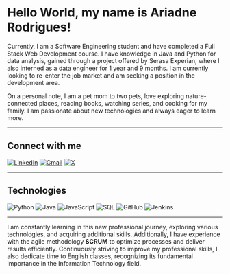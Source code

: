 # Hello World, my name is Ariadne Rodrigues! 

Currently, I am a Software Engineering student and have completed a Full Stack Web Development course. I have knowledge in Java and Python for data analysis, gained through a project offered by Serasa Experian, where I also interned as a data engineer for 1 year and 9 months. I am currently looking to re-enter the job market and am seeking a position in the development area. 

On a personal note, I am a pet mom to two pets, love exploring nature-connected places, reading books, watching series, and cooking for my family. I am passionate about new technologies and always eager to learn more.

---

## Connect with me
[![LinkedIn](https://img.shields.io/badge/-LinkedIn-000000?style=for-the-badge&logo=linkedin&logoColor=0000FF&labelColor=000000)](https://www.linkedin.com/in/devari/)
[![Gmail](https://img.shields.io/badge/Gmail-000000?style=for-the-badge&logo=gmail&logoColor=0000FF&labelColor=000000)](mailto:djari.code@gmail.com)
[![X](https://img.shields.io/badge/X-000000?style=for-the-badge&logo=X&logoColor=0000FF&labelColor=000000)](https://x.com/djari_code)

---

## Technologies

![Python](https://img.shields.io/badge/Python-000000?style=for-the-badge&logo=python&logoColor=3776AB&labelColor=000000)
![Java](https://img.shields.io/badge/Java-000000?style=for-the-badge&logo=java&logoColor=007396&labelColor=000000)
![JavaScript](https://img.shields.io/badge/JavaScript-000000?style=for-the-badge&logo=javascript&logoColor=F7DF1E&labelColor=000000)
![SQL](https://img.shields.io/badge/SQL-000000?style=for-the-badge&logo=sqlite&logoColor=003B57&labelColor=000000)
![GitHub](https://img.shields.io/badge/GitHub-000000?style=for-the-badge&logo=github&logoColor=FFFFFF&labelColor=000000)
![Jenkins](https://img.shields.io/badge/Jenkins-000000?style=for-the-badge&logo=jenkins&logoColor=D24939&labelColor=000000)

---

I am constantly learning in this new professional journey, exploring various technologies, and acquiring additional skills. Additionally, I have experience with the agile methodology **SCRUM** to optimize processes and deliver results efficiently. Continuously striving to improve my professional skills, I also dedicate time to English classes, recognizing its fundamental importance in the Information Technology field.
